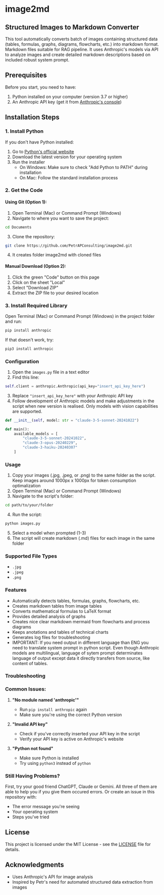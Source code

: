 # image2md

## Structured Images to Markdown Converter

This tool automatically converts batch of images containing structured data (tables, formulas, graphs, diagrams, flowcharts, etc.) into markdown format. Markdown files suitable for RAG pipeline. It uses Anthropic's models via API to analyze images and create detailed markdown descriptions based on included robust system prompt. 

## Prerequisites

Before you start, you need to have:
1. Python installed on your computer (version 3.7 or higher)
2. An Anthropic API key (get it from [Anthropic's console](https://console.anthropic.com/dashboard))

## Installation Steps

### 1. Install Python
If you don't have Python installed:
1. Go to [Python's official website](https://www.python.org/downloads/)
2. Download the latest version for your operating system
3. Run the installer
   - On Windows: Make sure to check "Add Python to PATH" during installation
   - On Mac: Follow the standard installation process

### 2. Get the Code

#### Using Git (Option 1):
1. Open Terminal (Mac) or Command Prompt (Windows)
2. Navigate to where you want to save the project:
```bash
cd Documents
```
3. Clone the repository:
```bash
git clone https://github.com/PetrAPConsulting/image2md.git
```
4. It creates folder image2md with cloned files

#### Manual Download (Option 2):
1. Click the green "Code" button on this page
2. Click on the sheet "Local"
3. Select "Download ZIP"
4. Extract the ZIP file to your desired location

### 3. Install Required Library
Open Terminal (Mac) or Command Prompt (Windows) in the project folder and run:
```bash
pip install anthropic
```

If that doesn't work, try:
```bash
pip3 install anthropic
```

### Configuration

1. Open the `images.py` file in a text editor
2. Find this line:
```python
self.client = anthropic.Anthropic(api_key="insert_api_key_here")
```
3. Replace `"insert_api_key_here"` with your Anthropic API key
4. Follow development of Anthropic models and make adjustments in the script when new version is realised. Only models with vision capabilities are supported. 
```python
def __init__(self, model: str = "claude-3-5-sonnet-20241022")
```
```python
def main():
    available_models = [
        "claude-3-5-sonnet-20241022",
        "claude-3-opus-20240229",
        "claude-3-haiku-20240307"
    ]  
```

### Usage

1. Copy your images (.jpg, .jpeg, or .png) to the same folder as the script. Keep images around 1000px x 1000px for token consumption optimalization
2. Open Terminal (Mac) or Command Prompt (Windows)
3. Navigate to the script's folder:
```bash
cd path/to/your/folder
```
4. Run the script:
```bash
python images.py
```
5. Select a model when prompted (1-3)
6. The script will create markdown (.md) files for each image in the same folder

### Supported File Types
- `.jpg`
- `.jpeg`
- `.png`

### Features
- Automatically detects tables, formulas, graphs, flowcharts, etc.
- Creates markdown tables from image tables
- Converts mathematical formulas to LaTeX format
- Provides detailed analysis of graphs
- Creates nice clear markdown mermaid from flowcharts and process diagrams
- Keeps anotations and tables of technical charts
- Generates log files for troubleshooting
- IMPORTANT: If you need output in different language than ENG you need to translate system prompt in python script. Even though Anthropic models are multilingual, language of sytem prompt determinates language of output except data it directly transfers from source, like content of tables.  

### Troubleshooting

### Common Issues:

1. **"No module named 'anthropic'"**
   - Run `pip install anthropic` again
   - Make sure you're using the correct Python version

2. **"Invalid API key"**
   - Check if you've correctly inserted your API key in the script
   - Verify your API key is active on Anthropic's website

3. **"Python not found"**
   - Make sure Python is installed
   - Try using `python3` instead of `python`

### Still Having Problems?
First, try your good friend ChatGPT, Claude or Gemini. All three of them are able to help you if you give them occured errors.
Or create an issue in this repository with:
- The error message you're seeing
- Your operating system
- Steps you've tried

## License
This project is licensed under the MIT License - see the [LICENSE](LICENSE) file for details.

## Acknowledgments
- Uses Anthropic's API for image analysis
- Inspired by Petr's need for automated structured data extraction from images
